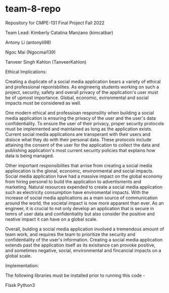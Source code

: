 # team-8-repo
Repository for CMPE-131 Final Project Fall 2022 

Team Lead: Kimberly Catalina Manzano (kimcatbar) 

Antony Li (antonyli98) 

Ngoc Mai (Ngocmai139)

Tanveer Singh Kahlon (TanveerKahlon)


Ethical Implications: 

Creating a duplicate of a social media application bears a variety of ethical and professional reponisbilites. As engineerig students working on such a project, security, safety and overall privacy of the application's user must be of upmost importance. Global, economic, evironmental and social impacts must be considered as well. 

One modern ethical and professioan responsility when building a social media application is ensuring the privacy of the user and the user's data confidentiality. To ensure the user of their privacy, proper security protocols must be implemented and maintained as long as the application exists. Current social media applications are transperant with their users and disloce what they do with their personal data. These protocols include attaining the consent of the user for the application to collect the data and publishing application's most current security policies that explains how data is being managed.  

Other important responsibilites that arrise from creating a social media appliocation is the glonal, economic, environmental and social impacts. Social media application have had a massive impact on the global economy from hiring personel to build the application to advertisments and marketing. Natural resources expended to create a social media application such as electricity consumption have enviromental impacts. With the increase of social media applications as a main source of communication around the world, the societal impact is now more apparent than ever. As an engineer, it is crucial to not only develop an application that is secure in temrs of user data and confidentiality but also consider the positive and neative impact it can have on a global scale. 

Overall, bulding a social media application involved a tremendous amount of team work, and requires the team to prioritize the security and confidentiality of the user's information. Creating a social media application extends past the application itself as its exisitance can provoke positive, and sometimes negative, social, environmental and fincancial impacts on a global scale.  

Implementation: 

The following libraries must be installed prior to running this code -

Flask 
Python3



